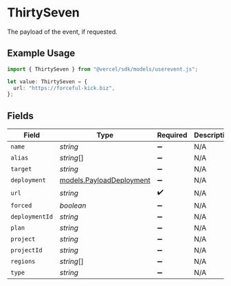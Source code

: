 # ThirtySeven

The payload of the event, if requested.

## Example Usage

```typescript
import { ThirtySeven } from "@vercel/sdk/models/userevent.js";

let value: ThirtySeven = {
  url: "https://forceful-kick.biz",
};
```

## Fields

| Field                                                      | Type                                                       | Required                                                   | Description                                                |
| ---------------------------------------------------------- | ---------------------------------------------------------- | ---------------------------------------------------------- | ---------------------------------------------------------- |
| `name`                                                     | *string*                                                   | :heavy_minus_sign:                                         | N/A                                                        |
| `alias`                                                    | *string*[]                                                 | :heavy_minus_sign:                                         | N/A                                                        |
| `target`                                                   | *string*                                                   | :heavy_minus_sign:                                         | N/A                                                        |
| `deployment`                                               | [models.PayloadDeployment](../models/payloaddeployment.md) | :heavy_minus_sign:                                         | N/A                                                        |
| `url`                                                      | *string*                                                   | :heavy_check_mark:                                         | N/A                                                        |
| `forced`                                                   | *boolean*                                                  | :heavy_minus_sign:                                         | N/A                                                        |
| `deploymentId`                                             | *string*                                                   | :heavy_minus_sign:                                         | N/A                                                        |
| `plan`                                                     | *string*                                                   | :heavy_minus_sign:                                         | N/A                                                        |
| `project`                                                  | *string*                                                   | :heavy_minus_sign:                                         | N/A                                                        |
| `projectId`                                                | *string*                                                   | :heavy_minus_sign:                                         | N/A                                                        |
| `regions`                                                  | *string*[]                                                 | :heavy_minus_sign:                                         | N/A                                                        |
| `type`                                                     | *string*                                                   | :heavy_minus_sign:                                         | N/A                                                        |